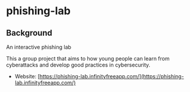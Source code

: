 # phishing-lab

## Background
An interactive phishing lab

This a group project that aims to how young people can learn from cyberattacks and develop good practices in cybersecurity.

- Website: [https://phishing-lab.infinityfreeapp.com/](https://phishing-lab.infinityfreeapp.com/)